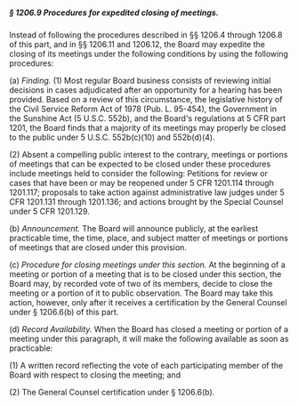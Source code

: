 ##### § 1206.9 Procedures for expedited closing of meetings. #####

Instead of following the procedures described in §§ 1206.4 through 1206.8 of this part, and in §§ 1206.11 and 1206.12, the Board may expedite the closing of its meetings under the following conditions by using the following procedures:

(a) *Finding.* (1) Most regular Board business consists of reviewing initial decisions in cases adjudicated after an opportunity for a hearing has been provided. Based on a review of this circumstance, the legislative history of the Civil Service Reform Act of 1978 (Pub. L. 95-454), the Government in the Sunshine Act (5 U.S.C. 552b), and the Board's regulations at 5 CFR part 1201, the Board finds that a majority of its meetings may properly be closed to the public under 5 U.S.C. 552b(c)(10) and 552b(d)(4).

(2) Absent a compelling public interest to the contrary, meetings or portions of meetings that can be expected to be closed under these procedures include meetings held to consider the following: Petitions for review or cases that have been or may be reopened under 5 CFR 1201.114 through 1201.117; proposals to take action against administrative law judges under 5 CFR 1201.131 through 1201.136; and actions brought by the Special Counsel under 5 CFR 1201.129.

(b) *Announcement.* The Board will announce publicly, at the earliest practicable time, the time, place, and subject matter of meetings or portions of meetings that are closed under this provision.

(c) *Procedure for closing meetings under this section.* At the beginning of a meeting or portion of a meeting that is to be closed under this section, the Board may, by recorded vote of two of its members, decide to close the meeting or a portion of it to public observation. The Board may take this action, however, only after it receives a certification by the General Counsel under § 1206.6(b) of this part.

(d) *Record Availability.* When the Board has closed a meeting or portion of a meeting under this paragraph, it will make the following available as soon as practicable:

(1) A written record reflecting the vote of each participating member of the Board with respect to closing the meeting; and

(2) The General Counsel certification under § 1206.6(b).